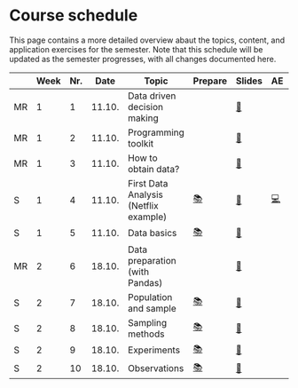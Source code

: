 # Course schedule

This page contains a more detailed overview abaut the topics, content, and application exercises for the semester. Note that this schedule will be updated as the semester progresses, with all changes documented here.


|		|	Week	|	Nr.	|	Date	|	Topic	|	Prepare	|	Slides	|	AE	|	Q	|
|	---	|	---	|	---	|	---	|	---	|	---	|	---	|	---	|	---	|
|	MR	|	1	|	1	|	11.10.	|	Data driven decision making	|		|	[📘](https://docs.google.com/presentation/d/1AfzqhjEAfJ5X4Q8YC9GK14jEBfdDXEIRmXonriwYHNY/export/pdf)	|		|		|
|	MR	|	1	|	2	|	11.10.	|	Programming toolkit	|		|	[📘](https://docs.google.com/presentation/d/1AHDCyelaOumvZ9-MRLEaSGCulXvvo-hcoFRrTESQW-c/export/pdf)	|		|		|
|	MR	|	1	|	3	|	11.10.	|	How to obtain data?	|		|	[📘](https://docs.google.com/presentation/d/1zldRDAOqmjoJmY_D4-ZkWfhwaklt-UfAPKH4G5kmFVY/export/pdf)	|		|		|
|	S	|	1	|	4	|	11.10.	|	First Data Analysis (Netflix example)	|	[📚](https://openintro-ims.netlify.app/data-hello.html#case-study-stents-strokes)	|	[📘](https://docs.google.com/presentation/d/1YXoCWZv37c3u_cMBc3o2_IG_atDlGdLhCwin_Rciwck/export/pdf)	|	[💻](..ae/ae1/01-1b-netflix-g.ipynb)	|		|
|	S	|	1	|	5	|	11.10.	|	Data basics	|	[📚](https://openintro-ims.netlify.app/data-hello.html#data-basics)	|	[📘](https://docs.google.com/presentation/d/1IlR_HTTNE865xiT3GlXD5_RNZDMMtlbNKRftLXPPmsw/export/pdf)	|		|	[☑️](https://forms.gle/EJT7mcYgPi8drKgR9)	|
|	MR	|	2	|	6	|	18.10.	|	Data preparation (with Pandas)	|		|	[📘](https://docs.google.com/presentation/d/1P0Qgi5QG8x2NfwFXia0QsFQ4Vgt4zvwZXAvFwO-qKwc/export/pdf)	|		|		|
|	S	|	2	|	7	|	18.10.	|	Population and sample	|	[📚](https://openintro-ims.netlify.app/data-design.html#data-design)	|	[📘](https://docs.google.com/presentation/d/1QPdxp5sFumf9zee-WypsuzSkY7n_hvkhFsdJkRF3-pw/export/pdf)	|		|	[☑️](https://forms.gle/qPYg55ncRyUGCqXH8)	|
|	S	|	2	|	8	|	18.10.	|	Sampling methods	|	[📚](https://openintro-ims.netlify.app/data-design.html#sampling-principles-strategies)	|	[📘](https://docs.google.com/presentation/d/1Rby9NR9F8pu1xHka0Xt1vvbH-oDRfrFC-bwb49IbhA8/export/pdf)	|		|	[☑️](https://forms.gle/SnQsTPKF5CRQ1Wa49)	|
|	S	|	2	|	9	|	18.10.	|	Experiments	|	[📚](https://openintro-ims.netlify.app/data-design.html#experiments)	|	[📘](https://docs.google.com/presentation/d/1FTNBLYBCId2qsL1sMJf3qgBtaFH3hpbUm8lPck5BaTQ/export/pdf)	|		|	[☑️](https://forms.gle/6Tu92Ez83XANW8Un6)	|
|	S	|	2	|	10	|	18.10.	|	Observations	|	[📚](https://openintro-ims.netlify.app/data-design.html#observational-studies)	|	[📘](https://docs.google.com/presentation/d/1Oz5T_nuO1UFcjbliFmsEQWxG1dKJHDPPNWDeTvukxbE/export/pdf)	|		|	[☑️](https://forms.gle/V36KmsTjeH2finms9)	|